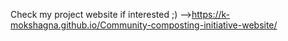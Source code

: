 Check my project website if interested ;) -->https://k-mokshagna.github.io/Community-composting-initiative-website/

